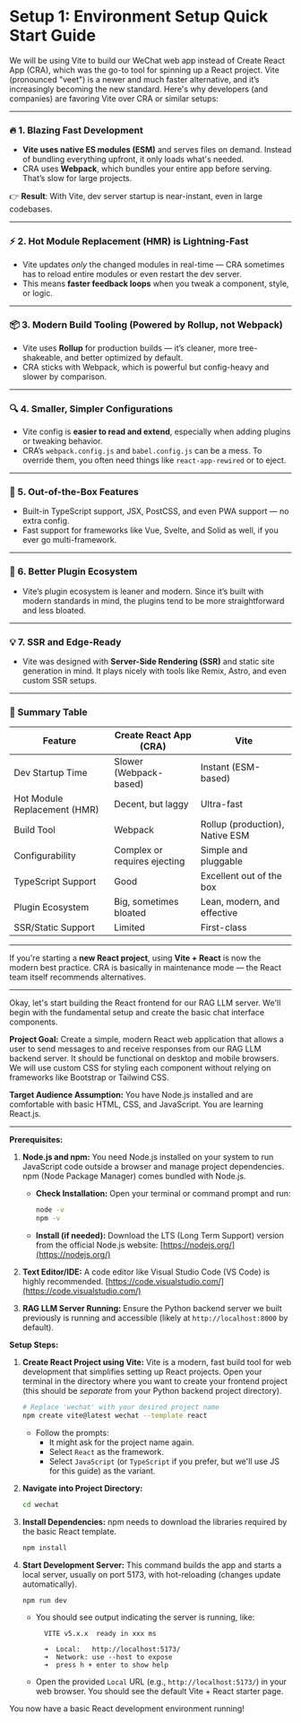 # Setup 1: Environment Setup Quick Start Guide #

We will be using Vite to build our WeChat web app instead of Create React App (CRA), which was the go-to tool for spinning up a React project. Vite (pronounced "veet") is a newer and much faster alternative, and it’s increasingly becoming the new standard. Here's why developers (and companies) are favoring Vite over CRA or similar setups:

---

### 🔥 1. **Blazing Fast Development**
- **Vite uses native ES modules (ESM)** and serves files on demand. Instead of bundling everything upfront, it only loads what's needed.
- CRA uses **Webpack**, which bundles your entire app before serving. That’s slow for large projects.

👉 **Result**: With Vite, dev server startup is near-instant, even in large codebases.

---

### ⚡ 2. **Hot Module Replacement (HMR) is Lightning-Fast**
- Vite updates *only* the changed modules in real-time — CRA sometimes has to reload entire modules or even restart the dev server.
- This means **faster feedback loops** when you tweak a component, style, or logic.

---

### 📦 3. **Modern Build Tooling (Powered by Rollup, not Webpack)**
- Vite uses **Rollup** for production builds — it’s cleaner, more tree-shakeable, and better optimized by default.
- CRA sticks with Webpack, which is powerful but config-heavy and slower by comparison.

---

### 🔍 4. **Smaller, Simpler Configurations**
- Vite config is **easier to read and extend**, especially when adding plugins or tweaking behavior.
- CRA’s `webpack.config.js` and `babel.config.js` can be a mess. To override them, you often need things like `react-app-rewired` or to eject.

---

### 💾 5. **Out-of-the-Box Features**
- Built-in TypeScript support, JSX, PostCSS, and even PWA support — no extra config.
- Fast support for frameworks like Vue, Svelte, and Solid as well, if you ever go multi-framework.

---

### 🧩 6. **Better Plugin Ecosystem**
- Vite’s plugin ecosystem is leaner and modern. Since it’s built with modern standards in mind, the plugins tend to be more straightforward and less bloated.

---

### 💡 7. **SSR and Edge-Ready**
- Vite was designed with **Server-Side Rendering (SSR)** and static site generation in mind. It plays nicely with tools like Remix, Astro, and even custom SSR setups.

---

### 🎯 Summary Table

| Feature                        | Create React App (CRA)      | Vite                             |
|-------------------------------|------------------------------|----------------------------------|
| Dev Startup Time              | Slower (Webpack-based)       | Instant (ESM-based)              |
| Hot Module Replacement (HMR)  | Decent, but laggy            | Ultra-fast                       |
| Build Tool                    | Webpack                      | Rollup (production), Native ESM  |
| Configurability               | Complex or requires ejecting | Simple and pluggable             |
| TypeScript Support            | Good                         | Excellent out of the box         |
| Plugin Ecosystem              | Big, sometimes bloated       | Lean, modern, and effective      |
| SSR/Static Support            | Limited                      | First-class                      |

---

If you're starting a **new React project**, using **Vite + React** is now the modern best practice. CRA is basically in maintenance mode — the React team itself recommends alternatives.

***

Okay, let's start building the React frontend for our RAG LLM server. We'll begin with the fundamental setup and create the basic chat interface components.

**Project Goal:** Create a simple, modern React web application that allows a user to send messages to and receive responses from our RAG LLM backend server. It should be functional on desktop and mobile browsers. We will use custom CSS for styling each component without relying on frameworks like Bootstrap or Tailwind CSS.

**Target Audience Assumption:** You have Node.js installed and are comfortable with basic HTML, CSS, and JavaScript. You are learning React.js.

---

**Prerequisites:**

1.  **Node.js and npm:** You need Node.js installed on your system to run JavaScript code outside a browser and manage project dependencies. npm (Node Package Manager) comes bundled with Node.js.
    *   **Check Installation:** Open your terminal or command prompt and run:
        ```bash
        node -v
        npm -v
        ```
    *   **Install (if needed):** Download the LTS (Long Term Support) version from the official Node.js website: [https://nodejs.org/](https://nodejs.org/)

2.  **Text Editor/IDE:** A code editor like Visual Studio Code (VS Code) is highly recommended. [https://code.visualstudio.com/](https://code.visualstudio.com/)

3.  **RAG LLM Server Running:** Ensure the Python backend server we built previously is running and accessible (likely at `http://localhost:8000` by default).

**Setup Steps:**

1.  **Create React Project using Vite:** Vite is a modern, fast build tool for web development that simplifies setting up React projects. Open your terminal in the directory where you want to create your frontend project (this should be *separate* from your Python backend project directory).
    ```bash
    # Replace 'wechat' with your desired project name
    npm create vite@latest wechat --template react
    ```
    *   Follow the prompts:
        *   It might ask for the project name again.
        *   Select `React` as the framework.
        *   Select `JavaScript` (or `TypeScript` if you prefer, but we'll use JS for this guide) as the variant.

2.  **Navigate into Project Directory:**
    ```bash
    cd wechat
    ```

3.  **Install Dependencies:** npm needs to download the libraries required by the basic React template.
    ```bash
    npm install
    ```

4.  **Start Development Server:** This command builds the app and starts a local server, usually on port 5173, with hot-reloading (changes update automatically).
    ```bash
    npm run dev
    ```
    *   You should see output indicating the server is running, like:
        ```
          VITE v5.x.x  ready in xxx ms

          ➜  Local:   http://localhost:5173/
          ➜  Network: use --host to expose
          ➜  press h + enter to show help
        ```
    *   Open the provided `Local` URL (e.g., `http://localhost:5173/`) in your web browser. You should see the default Vite + React starter page.

You now have a basic React development environment running!
